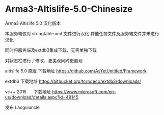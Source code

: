 # Arma3-Altislife-5.0-Chinesize

Arma3 Altislife 5.0 汉化版本 

本服务端仅对 stringtable.xml 文件进行汉化 其他任务文件及服务端文件并未进行汉化

同时将服务端及extdb3集成下载，无需单独下载

对状态栏进行了修改，更美观同时更直观

altislife 5.0 原版   下载地址 https://github.com/AsYetUntitled/Framework

extdb3               下载地址 https://bitbucket.org/torndeco/extdb3/downloads/

vc++ 2015      下载地址 https://www.microsoft.com/en-us/download/details.aspx?id=48145





发布 Laoguiuncle
